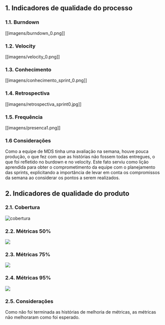## 1. Indicadores de qualidade do processo

### 1.1. Burndown

[[imagens/burndown_0.png]]

### 1.2. Velocity

[[imagens/velocity_0.png]]

### 1.3. Conhecimento

[[imagens/conhecimento_sprint_0.png]]

### 1.4. Retrospectiva

[[imagens/retrospectiva_sprint0.jpg]]

### 1.5. Frequência

[[imagens/presenca1.png]]

### 1.6 Considerações

Como a equipe de MDS tinha uma avaliação na semana, houve pouca produção, o que fez com que as histórias não fossem todas entregues, o que foi refletido no burdown e no velocity. Este fato serviu como lição aprendida para obter o comprometimento da equipe com o planejamento das sprints, explicitando a importância de levar em conta os compromissos da semana ao considerar os pontos a serem realizados.

## 2. Indicadores de qualidade do produto

### 2.1. Cobertura
 
![cobertura](https://raw.githubusercontent.com/wiki/fga-gpp-mds/2016.2-Time01-WikiLegis/imagens/sprint0-cobertura.png)

### 2.2. Métricas 50%

![](https://raw.githubusercontent.com/wiki/fga-gpp-mds/2016.2-Time01-WikiLegis/imagens/sprint0-metricas0.png)

### 2.3. Métricas 75%

![](https://raw.githubusercontent.com/wiki/fga-gpp-mds/2016.2-Time01-WikiLegis/imagens/sprint0-p75.png)

### 2.4. Métricas 95%

![](https://raw.githubusercontent.com/wiki/fga-gpp-mds/2016.2-Time01-WikiLegis/imagens/sprint0-p95.png)

### 2.5. Considerações

Como não foi terminada as histórias de melhoria de métricas, as métricas não melhoraram como foi esperado.
